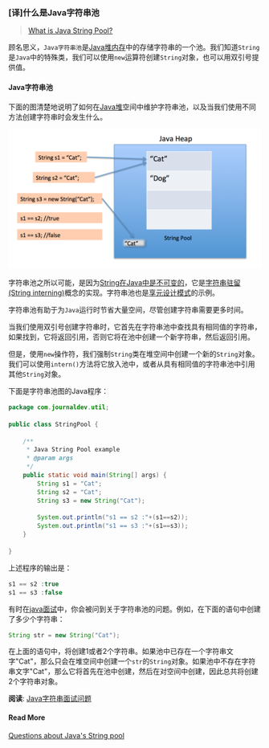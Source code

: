 ### [译]什么是Java字符串池

> [What is Java String Pool?](https://www.journaldev.com/797/what-is-java-string-pool)

顾名思义，`Java字符串池`是[Java堆内存](https://www.journaldev.com/4098/java-heap-space-vs-stack-memory)中的存储字符串的一个池。我们知道`String`是`Java`中的特殊类，我们可以使用`new`运算符创建`String`对象，也可以用双引号提供值。

#### Java字符串池

下面的图清楚地说明了如何在[Java堆](https://www.journaldev.com/4098/java-heap-space-vs-stack-memory)空间中维护字符串池，以及当我们使用不同方法创建字符串时会发生什么。

![String Pool](../../img/JavaSe/basic/String-Pool-Java1.png)

字符串池之所以可能，是因为[String在Java中是不可变的](https://www.journaldev.com/802/string-immutable-final-java)，它是[字符串驻留(String interning)](https://en.wikipedia.org/wiki/String_interning)概念的实现。字符串池也是[享元设计模式](https://www.journaldev.com/1562/flyweight-design-pattern-java)的示例。

字符串池有助于为`Java`运行时节省大量空间，尽管创建字符串需要更多时间。

当我们使用双引号创建字符串时，它首先在字符串池中查找具有相同值的字符串，如果找到，它将返回引用，否则它将在池中创建一个新字符串，然后返回引用。

但是，使用`new`操作符，我们强制`String`类在堆空间中创建一个新的`String`对象。我们可以使用`intern()`方法将它放入池中，或者从具有相同值的字符串池中引用其他`String`对象。

下面是字符串池图的Java程序：

```java
package com.journaldev.util;

public class StringPool {

    /**
     * Java String Pool example
     * @param args
     */
    public static void main(String[] args) {
        String s1 = "Cat";
        String s2 = "Cat";
        String s3 = new String("Cat");
        
        System.out.println("s1 == s2 :"+(s1==s2));
        System.out.println("s1 == s3 :"+(s1==s3));
    }

}
```

上述程序的输出是：

```java
s1 == s2 :true
s1 == s3 :false
```

有时在[java面试](https://www.journaldev.com/2366/core-java-interview-questions-and-answers)中，你会被问到关于字符串池的问题。例如，在下面的语句中创建了多少个字符串：

```java
String str = new String("Cat");
```

在上面的语句中，将创建1或者2个字符串。如果池中已存在一个字符串文字"Cat"，那么只会在堆空间中创建一个`str`的`String`对象。如果池中不存在字符串文字"Cat"，那么它将首先在池中创建，然后在对空间中创建，因此总共将创建2个字符串对象。

**阅读**: [Java字符串面试问题](https://www.journaldev.com/1321/java-string-interview-questions-and-answers)

#### Read More

[Questions about Java's String pool](https://stackoverflow.com/questions/1881922/questions-about-javas-string-pool)
